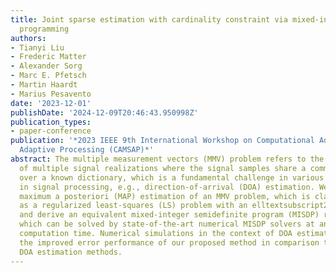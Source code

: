 ```yaml
---
title: Joint sparse estimation with cardinality constraint via mixed-integer semidefinite
  programming
authors:
- Tianyi Liu
- Frederic Matter
- Alexander Sorg
- Marc E. Pfetsch
- Martin Haardt
- Marius Pesavento
date: '2023-12-01'
publishDate: '2024-12-09T20:46:43.950998Z'
publication_types:
- paper-conference
publication: '*2023 IEEE 9th International Workshop on Computational Advances in Multi-Sensor
  Adaptive Processing (CAMSAP)*'
abstract: The multiple measurement vectors (MMV) problem refers to the joint estimation
  of multiple signal realizations where the signal samples share a common sparse support
  over a known dictionary, which is a fundamental challenge in various applications
  in signal processing, e.g., direction-of-arrival (DOA) estimation. We consider the
  maximum a posteriori (MAP) estimation of an MMV problem, which is classically formulated
  as a regularized least-squares (LS) problem with an elltextsubscript2,0-norm constraint
  and derive an equivalent mixed-integer semidefinite program (MISDP) reformulation,
  which can be solved by state-of-the-art numerical MISDP solvers at an affordable
  computation time. Numerical simulations in the context of DOA estimation demonstrate
  the improved error performance of our proposed method in comparison to several popular
  DOA estimation methods.
---
```

